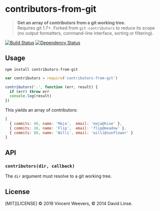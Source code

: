 # contributors-from-git

> **Get an array of contributors from a git working tree.**  
> Requires git 1.7+. Forked from `git-contributors` to reduce its scope (no output formatters, command-line interface, sorting or filtering).

[![Build Status][travis_svg]][travis_link] [![Dependency Status][dm_svg]][dm_url]

[travis_svg]: https://travis-ci.org/vweevers/contributors-from-git.svg?branch=master
[travis_link]: https://travis-ci.org/vweevers/contributors-from-git
[dm_svg]: https://david-dm.org/vweevers/contributors-from-git.svg
[dm_url]: https://david-dm.org/vweevers/contributors-from-git

## Usage

```
npm install contributors-from-git
```

```js
var contributors = require('contributors-from-git')

contributors('.', function (err, result) {
  if (err) throw err
  console.log(result)
})
```

This yields an array of contributors:

```js
[
  { commits: 40, name: 'Maja',  email: 'maja@hive' },
  { commits: 10, name: 'Flip',  email: 'flip@meadow' },
  { commits: 80, name: 'Willi', email: 'willi@sunflower' }
]
```

## API

### `contributors(dir, callback)`

The `dir` argument must resolve to a git working tree.

## License

[MIT][LICENSE] © 2019 Vincent Weevers, © 2014 David Linse.

